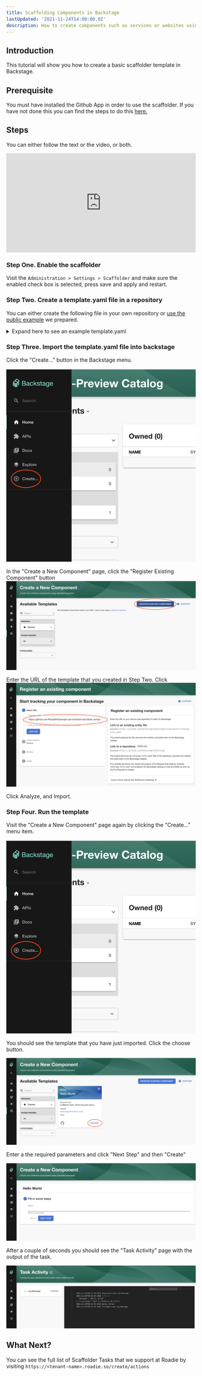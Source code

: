 ```yaml
---
title: Scaffolding Components in Backstage
lastUpdated: '2021-11-24T14:00:00.0Z'
description: How to create components such as services or websites using the Backstage scaffolder.
---
```


## Introduction

This tutorial will show you how to create a basic scaffolder template in Backstage.

## Prerequisite 
You must have installed the Github App in order to use the scaffolder. If you have not done this you can find the steps to do this [here.](https://roadie.io/docs/getting-started/getting-started-for-admins/#connect-roadie-to-github) 

## Steps

You can either follow the text or the video, or both.

<div style="position: relative; padding-bottom: 52.42718446601942%; height: 0;"><iframe src="https://www.loom.com/embed/da6159c4ca39458cb5ad03138612a5a3" frameborder="0" webkitallowfullscreen mozallowfullscreen allowfullscreen style="position: absolute; top: 0; left: 0; width: 100%; height: 100%;"></iframe></div>

### Step One. Enable the scaffolder

Visit the `Administration > Settings > Scaffolder` and make sure the enabled check box is selected, press save and apply and restart.

### Step Two. Create a template.yaml file in a repository

You can either create the following file in your own repository or [use the public example](https://github.com/RoadieHQ/sample-service/blob/main/demo_template.yaml) we prepared. 

<details>
  <summary>Expand here to see an example template.yaml</summary>

```yaml
apiVersion: backstage.io/v1beta2
kind: Template
# some metadata about the template itself
metadata:
  name: hello-world
  title: Hello World
  description: scaffolder Hello, World template demo
spec:
  owner: backstage/techdocs-core
  type: service

  parameters:
    - title: Fill in some steps
      required:
        - name
      properties:
        name:
          title: Name
          type: string
          description: Name of new project
          ui:autofocus: true
          ui:options:
            rows: 5

  # here's the steps that are executed in series in the scaffolder backend
  steps:
    - id: log-message
      name: Log Message
      action: debug:log
      input:
        message: "Hello, {{ parameters.name }}"
```

</details>

### Step Three. Import the template.yaml file into backstage

Click the "Create..." button in the Backstage menu.

![scaffolder-link.png](scaffolder-link.png)

In the "Create a New Component" page, click the "Register Existing Component" button
![register-new-component.png](register-new-component.png)

Enter the URL of the template that you created in Step Two. Click
![create-existing-component.png](create-existing-component.png)

Click Analyze, and Import.

### Step Four. Run the template

Visit the "Create a New Component" page again by clicking the "Create..." menu item.

![scaffolder-link.png](scaffolder-link.png)

You should see the template that you have just imported. Click the choose button.

![choose-template.png](choose-template.png)

Enter a the required parameters and click "Next Step" and then "Create"

![enter-paramaters.png](enter-paramaters.png)

After a couple of seconds you should see the "Task Activity" page with the output of the task.

![task-activity.png](task-activity.png)

## What Next? 

You can see the full list of Scaffolder Tasks that we support at Roadie by visiting `https://<tenant-name>.roadie.so/create/actions`

